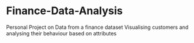 # Finance-Data-Analysis
Personal Project on Data from a finance dataset
Visualising customers and analysing their behaviour based on attributes
